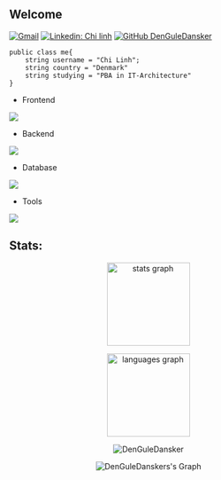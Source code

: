 ## Welcome

[![Gmail](https://img.shields.io/badge/-Gmail-c14438?style=flat&logo=Gmail&logoColor=white)](mailto:chilinhm@gmail.com)
[![Linkedin: Chi linh](https://img.shields.io/badge/-chilinh-blue?style=flat-square&logo=Linkedin&logoColor=white&link=https://www.linkedin.com/in/chi-linh-mac/)](https://www.linkedin.com/in/chi-linh-mac/)
[![GitHub DenGuleDansker](https://img.shields.io/github/followers/DenGuleDansker?label=follow&style=social)](https://github.com/DenGuleDansker)

```golang
public class me{
    string username = "Chi Linh";
    string country = "Denmark"
    string studying = "PBA in IT-Architecture"
}

```
- Frontend

<p align="left">
    <a href=["https://skillicons.dev"](https://www.linkedin.com/in/chi-linh-mac/)>
    <img src="https://skillicons.dev/icons?i=javascript,html,css" />
    </a>
</p>

- Backend
<p align="left">
    <a href=["https://skillicons.dev"](https://www.linkedin.com/in/chi-linh-mac/)>
    <img src="https://skillicons.dev/icons?i=cs,nodejs" />
    </a>
</p>

- Database
<p align="left">
    <a href=["https://skillicons.dev"](https://www.linkedin.com/in/chi-linh-mac/)>
    <img src="https://skillicons.dev/icons?i=mongodb,postgres,sqlite" />
    </a>
</p>

- Tools
<p align="left">
    <a href=["https://skillicons.dev"](https://www.linkedin.com/in/chi-linh-mac/)>
    <img src="https://skillicons.dev/icons?i=azure,visualstudio,vscode,docker,github,postman,dotnet,wasm,bash" />
    </a>
</p>

## Stats:
<div align="center">
  <img src="https://github-readme-stats.vercel.app/api?username=denguledansker&hide_title=false&hide_rank=false&show_icons=true&include_all_commits=true&count_private=true&disable_animations=false&theme=gotham&locale=en&hide_border=false&order=1" height="150" alt="stats graph"  />
    
  <img src="https://github-readme-stats.vercel.app/api/top-langs?username=denguledansker&locale=en&hide_title=false&layout=compact&card_width=320
&langs_count=5&theme=gotham&hide_border=false&order=2" height="150" alt="languages graph"  />
<p align="center"><img align="center" src="https://github-profile-summary-cards.vercel.app/api/cards/profile-details?username=DenGuleDansker&theme=gotham" alt="DenGuleDansker" /></p>
    
![DenGuleDanskers's Graph](https://github-readme-activity-graph.vercel.app/graph?username=DenGuleDansker&custom_title=DenGuleDanskers's%20GitHub%20Activity%20Graph&bg_color=0C1014&color=2AA889&line=2AA889&point=2AA889&area_color=599CAB&title_color=#2AA889&area=true)
<br>
</div>





